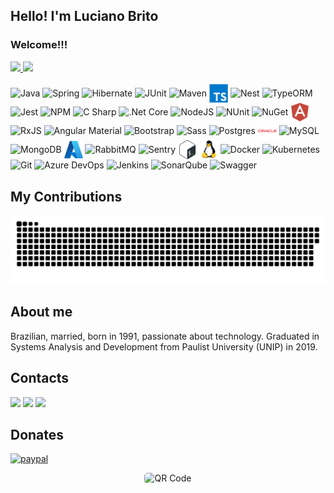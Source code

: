 ## Hello! I'm Luciano Brito

### Welcome!!!

<div>
    <a href="https://github.com/lucianobritodev">
      <img height="180em" src="https://github-readme-stats.vercel.app/api?username=lucianobritodev&show_icons=true&theme=dracula&include_all_commits=true&count_private=true"/>
      <img height="180em" src="https://github-readme-stats.vercel.app/api/top-langs/?username=lucianobritodev&layout=compact&langs_count=8&theme=dracula"/>
    </a>
</div>
<div style="display: inline_block">
    <br>
    <img align="center" alt="Java" height="30" src="https://cdn.jsdelivr.net/gh/devicons/devicon@latest/icons/java/java-original.svg" />
    <img align="center" alt="Spring" height="30" src="https://cdn.jsdelivr.net/gh/devicons/devicon@latest/icons/spring/spring-original-wordmark.svg" />
    <img align="center" alt="Hibernate" height="30" src="https://cdn.jsdelivr.net/gh/devicons/devicon@latest/icons/hibernate/hibernate-original-wordmark.svg" />
    <img align="center" alt="JUnit" height="30" src="https://cdn.jsdelivr.net/gh/devicons/devicon@latest/icons/junit/junit-original.svg" />
    <img align="center" alt="Maven" height="30" src="https://cdn.jsdelivr.net/gh/devicons/devicon@latest/icons/maven/maven-original-wordmark.svg" />
    <img align="center" alt="TS" height="30" src="https://raw.githubusercontent.com/devicons/devicon/master/icons/typescript/typescript-plain.svg">
    <img align="center" alt="Nest" height="30" src="https://cdn.jsdelivr.net/gh/devicons/devicon@latest/icons/nestjs/nestjs-original-wordmark.svg" />
    <img align="center" alt="TypeORM" height="30" src="https://user-images.githubusercontent.com/30929568/112730670-de09a480-8f58-11eb-9875-0d9ebb87fbd6.png" />
    <img align="center" alt="Jest" height="30" src="https://cdn.jsdelivr.net/gh/devicons/devicon@latest/icons/jest/jest-plain.svg" />
    <img align="center" alt="NPM" height="30" src="https://cdn.jsdelivr.net/gh/devicons/devicon@latest/icons/npm/npm-original-wordmark.svg" />
    <img align="center" alt="C Sharp" height="30" src="https://cdn.jsdelivr.net/gh/devicons/devicon@latest/icons/csharp/csharp-original.svg" />
    <img align="center" alt=".Net Core" height="30" src="https://cdn.jsdelivr.net/gh/devicons/devicon@latest/icons/dotnetcore/dotnetcore-original.svg" />
    <img align="center" alt="NodeJS" height="30" src="https://hungdoan.com/wp-content/uploads/2019/06/ef-core-perfomance.png" />
    <img align="center" alt="NUnit" height="30" src="https://www.nilebits.com/wp-content/uploads/2023/09/Getting-Started-with-NUnit-and-C-A-Beginners-Guide-to-API-Test-Automation-1140x445.png.webp" />
    <img align="center" alt="NuGet" height="30" src="https://cdn.jsdelivr.net/gh/devicons/devicon@latest/icons/nuget/nuget-original-wordmark.svg" />
    <img align="center" alt="Angular" height="30" src="https://raw.githubusercontent.com/devicons/devicon/master/icons/angularjs/angularjs-plain.svg">
    <img align="center" alt="RxJS" height="30" src="https://cdn.jsdelivr.net/gh/devicons/devicon@latest/icons/rxjs/rxjs-original.svg" />
    <img align="center" alt="Angular Material" height="30" src="https://cdn.jsdelivr.net/gh/devicons/devicon@latest/icons/angularmaterial/angularmaterial-original.svg" />
    <img align="center" alt="Bootstrap" height="30" src="https://cdn.jsdelivr.net/gh/devicons/devicon@latest/icons/bootstrap/bootstrap-original-wordmark.svg" />
    <img align="center" alt="Sass" height="30" src="https://cdn.jsdelivr.net/gh/devicons/devicon@latest/icons/sass/sass-original.svg" />
    <img align="center" alt="Postgres" height="30" src="https://cdn.jsdelivr.net/gh/devicons/devicon@latest/icons/postgresql/postgresql-original-wordmark.svg" />
    <img align="center" alt="Oracle" height="30" src="https://raw.githubusercontent.com/devicons/devicon/master/icons/oracle/oracle-original.svg">
    <img align="center" alt="MySQL" height="30" src="https://cdn.jsdelivr.net/gh/devicons/devicon@latest/icons/mysql/mysql-original-wordmark.svg" />
    <img align="center" alt="MongoDB" height="30" src="https://cdn.jsdelivr.net/gh/devicons/devicon@latest/icons/mongodb/mongodb-original-wordmark.svg" />
    <img align="center" alt="Azure" height="30" src="https://raw.githubusercontent.com/devicons/devicon/master/icons/azure/azure-original.svg">
    <img align="center" alt="RabbitMQ" height="30" src="https://cdn.jsdelivr.net/gh/devicons/devicon@latest/icons/rabbitmq/rabbitmq-original-wordmark.svg" />
    <img align="center" alt="Sentry" height="30" src="https://cdn.jsdelivr.net/gh/devicons/devicon@latest/icons/sentry/sentry-original-wordmark.svg" />
    <img align="center" alt="Bash" height="30" src="https://raw.githubusercontent.com/devicons/devicon/master/icons/bash/bash-original.svg">
    <img align="center" alt="Linux" height="30" src="https://raw.githubusercontent.com/devicons/devicon/master/icons/linux/linux-original.svg">
    <img align="center" alt="Docker" height="30" src="https://cdn.jsdelivr.net/gh/devicons/devicon@latest/icons/docker/docker-original-wordmark.svg" />
    <img align="center" alt="Kubernetes" height="30" src="https://cdn.jsdelivr.net/gh/devicons/devicon@latest/icons/kubernetes/kubernetes-plain-wordmark.svg" />
    <img align="center" alt="Git" height="30" src="https://cdn.jsdelivr.net/gh/devicons/devicon@latest/icons/git/git-original-wordmark.svg" />
    <img align="center" alt="Azure DevOps" height="30" src="https://cdn.jsdelivr.net/gh/devicons/devicon@latest/icons/azuredevops/azuredevops-original.svg" />
    <img align="center" alt="Jenkins" height="30" src="https://cdn.jsdelivr.net/gh/devicons/devicon@latest/icons/jenkins/jenkins-original.svg" />
    <img align="center" alt="SonarQube" height="30" src="https://cdn.jsdelivr.net/gh/devicons/devicon@latest/icons/sonarqube/sonarqube-plain-wordmark.svg" />
    <img align="center" alt="Swagger" height="30" src="https://cdn.jsdelivr.net/gh/devicons/devicon@latest/icons/swagger/swagger-original-wordmark.svg" />
</div>

##

## My Contributions


<div> 
    
  ![Snake animation](https://github.com/lucianobritodev/lucianobritodev/blob/output/github-contribution-grid-snake.svg)

</div>

##

## About me

Brazilian, married, born in 1991, passionate about technology. Graduated in Systems Analysis and Development from Paulist University (UNIP) in 2019.

##

## Contacts

<div>
  <a href="https://instagram.com/lucianobrito.dev" target="_blank"><img src="https://img.shields.io/badge/-Instagram-%23E4405F?style=for-the-badge&logo=instagram&logoColor=white" target="_blank"></a>
  <a href="mailto:contatolucianobrito.dev@gmail.com"><img src="https://img.shields.io/badge/-Gmail-%23333?style=for-the-badge&logo=gmail&logoColor=white" target="_blank"></a>
  <a href="https://www.linkedin.com/in/luciano-brito-dev" target="_blank"><img src="https://img.shields.io/badge/-LinkedIn-%230077B5?style=for-the-badge&logo=linkedin&logoColor=white" target="_blank"></a>
</div>

##

## Donates
  [![paypal](https://www.paypalobjects.com/en_US/i/btn/btn_donateCC_LG.gif)](https://www.paypal.com/donate/?hosted_button_id=SX3L4N89M8ZRW)

<div style="text-align:center;">
  <img src="https://user-images.githubusercontent.com/29457352/149936768-9169a462-fff2-4081-b90f-3eb23e5e1ed8.jpeg" alt="QR Code" width="270" height="310" style="align: middle; border-radius: 5px;"/>
</div>
